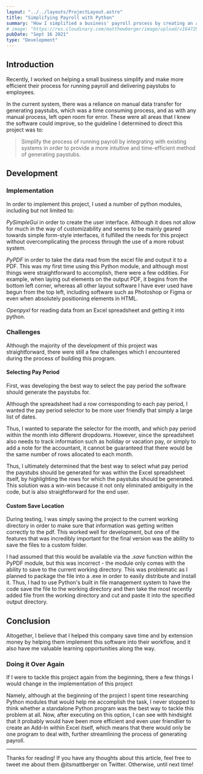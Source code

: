 ```yaml
---
layout: "../../layouts/ProjectLayout.astro"
title: "Simplifying Payroll with Python"
summary: "How I simplified a business' payroll process by creating an application which generates employee data into PDF Paystubs."
# image: "https://res.cloudinary.com/matthewberger/image/upload/v1647296712/chris_ried_ieic5_Tq8_Y_Mk_unsplash_34bf008a14.jpg"
pubDate: "Sept 16 2021"
type: "Development"
---
```


## Introduction

Recently, I worked on helping a small business simplify and make more efficient their process for running payroll and delivering paystubs to employees.

In the current system, there was a reliance on manual data transfer for generating paystubs, which was a time consuming process, and as with any manual process, left open room for error. These were all areas that I knew the software could improve, so the guideline I determined to direct this project was to:

> Simplify the process of running payroll by integrating with existing systems in order to provide a more intuitive and time-efficient method of generating paystubs.

## Development

### Implementation

In order to implement this project, I used a number of python modules, including but not limited to:

_PySimpleGui_ in order to create the user interface. Although it does not allow for much in the way of customizability and seems to be mainly geared towards simple form-style interfaces, it fulfilled the needs for this project without overcomplicating the process through the use of a more robust system.

_PyPDF_ in order to take the data read from the excel file and output it to a PDF. This was my first time using this Python module, and although most things were straightforward to accomplish, there were a few oddities. For example, when laying out elements on the output PDF, it begins from the bottom left corner, whereas all other layout software I have ever used have begun from the top left, including software such as Photoshop or Figma or even when absolutely positioning elements in HTML.

_Openpyxl_ for reading data from an Excel spreadsheet and getting it into python.

### Challenges

Although the majority of the development of this project was straightforward, there were still a few challenges which I encountered during the process of building this program.

#### Selecting Pay Period

First, was developing the best way to select the pay period the software should generate the paystubs for.

Although the spreadsheet had a row corresponding to each pay period, I wanted the pay period selector to be more user friendly that simply a large list of dates.

Thus, I wanted to separate the selector for the month, and which pay period within the month into different dropdowns. However, since the spreadsheet also needs to track information such as holiday or vacation pay, or simply to add a note for the accountant, it cannot be guaranteed that there would be the same number of rows allocated to each month.

Thus, I ultimately determined that the best way to select what pay period the paystubs should be generated for was within the Excel spreadsheet itself, by highlighting the rows for which the paystubs should be generated. This solution was a win-win because it not only eliminated ambiguity in the code, but is also straightforward for the end user.

#### Custom Save Location

During testing, I was simply saving the project to the current working directory in order to make sure that information was getting written correctly to the pdf. This worked well for development, but one of the features that was incredibly important for the final version was the ability to save the files to a custom folder.

I had assumed that this would be available via the _.save_ function within the PyPDF module, but this was incorrect - the module only comes with the ability to save to the current working directory. This was problematic as I planned to package the file into a .exe in order to easily distribute and install it. Thus, I had to use Python's built in file management system to have the code save the file to the working directory and then take the most recently added file from the working directory and cut and paste it into the specified output directory.

## Conclusion

Altogether, I believe that I helped this company save time and by extension money by helping them implement this software into their workflow, and it also have me valuable learning opportunities along the way.

### Doing it Over Again

If I were to tackle this project again from the beginning, there a few things I would change in the implementation of this project

Namely, although at the beginning of the project I spent time researching Python modules that would help me accomplish the task, I never stopped to think whether a standalone Python program was the best way to tackle this problem at all. Now, after executing on this option, I can see with hindsight that it probably would have been more efficient and even user friendlier to create an Add-In within Excel itself, which means that there would only be one program to deal with, further streamlining the process of generating payroll.

---

Thanks for reading! If you have any thoughts about this article, feel free to tweet me about them @itsmattberger on Twitter. Otherwise, until next time!
